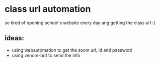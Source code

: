# class url automation
 so tired of opening school's website every day ang getting the class url :(
## ideas:
* using webautomation to get the zoom url, id and password
* using venom-bot to send the info
